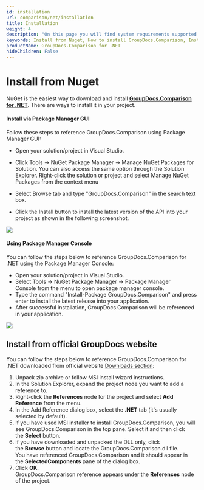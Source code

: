 ```yaml
---
id: installation
url: comparison/net/installation
title: Installation
weight: 4
description: "On this page you will find system requirements supported platforms, development environments. GroupDocs.Comparison for .NET does not require any external software or third party tool to be installed."
keywords: Install from Nuget, How to install GroupDocs.Comparison, Install from website 
productName: GroupDocs.Comparison for .NET
hideChildren: False
---
```

  


  

# Install from Nuget

NuGet is the easiest way to download and install **[GroupDocs.Comparison for .NET](https://products.groupdocs.com/comparison/net)**. There are ways to install it in your project.

#### Install via Package Manager GUI

Follow these steps to reference GroupDocs.Comparison using Package Manager GUI:

*   Open your solution/project in Visual Studio.
    
*   Click Tools -> NuGet Package Manager -> Manage NuGet Packages for Solution. You can also access the same option through the Solution Explorer. Right-click the solution or project and select Manage NuGet Packages from the context menu
    
*   Select Browse tab and type "GroupDocs.Comparison" in the search text box.
    
*   Click the Install button to install the latest version of the API into your project as shown in the following screenshot.
    

![](comparison-net/images/installation.png)

#### Using Package Manager Console

You can follow the steps below to reference GroupDocs.Comparison for .NET using the Package Manager Console:

*   Open your solution/project in Visual Studio.
*   Select Tools -> NuGet Package Manager -> Package Manager Console from the menu to open package manager console.
*   Type the command "Install-Package GroupDocs.Comparison" and press enter to install the latest release into your application.
*   After successful installation, GroupDocs.Comparison will be referenced in your application.  
    

![](comparison-net/images/installation_1.png)

## Install from official GroupDocs website

You can follow the steps below to reference GroupDocs.Comparison for .NET downloaded from official website [Downloads section](https://downloads.groupdocs.com/comparison/net):

1.  Unpack zip archive or follow MSI install wizard instructions.
2.  In the Solution Explorer, expand the project node you want to add a reference to.
3.  Right-click the **References** node for the project and select **Add Reference** from the menu.
4.  In the Add Reference dialog box, select the **.NET** tab (it's usually selected by default).
5.  If you have used MSI installer to install GroupDocs.Comparison, you will see GroupDocs.Comparison in the top pane. Select it and then click the **Select** button.
6.  If you have downloaded and unpacked the DLL only, click the **Browse** button and locate the GroupDocs.Comparison.dll file.   
    You have referenced GroupDocs.Comparison and it should appear in the **SelectedComponents** pane of the dialog box.
7.  Click **OK**.   
    GroupDocs.Comparison reference appears under the **References** node of the project.
